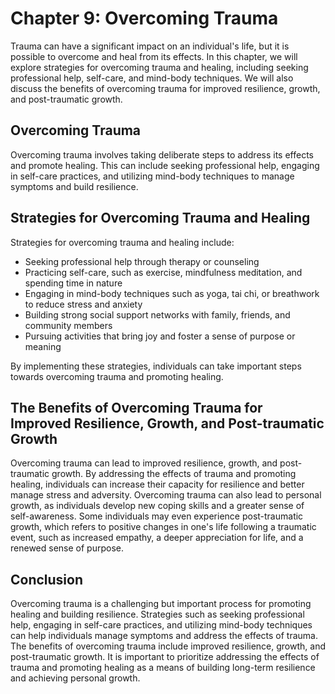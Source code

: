 Chapter 9: Overcoming Trauma
============================

Trauma can have a significant impact on an individual's life, but it is possible to overcome and heal from its effects. In this chapter, we will explore strategies for overcoming trauma and healing, including seeking professional help, self-care, and mind-body techniques. We will also discuss the benefits of overcoming trauma for improved resilience, growth, and post-traumatic growth.

Overcoming Trauma
-----------------

Overcoming trauma involves taking deliberate steps to address its effects and promote healing. This can include seeking professional help, engaging in self-care practices, and utilizing mind-body techniques to manage symptoms and build resilience.

Strategies for Overcoming Trauma and Healing
--------------------------------------------

Strategies for overcoming trauma and healing include:

* Seeking professional help through therapy or counseling
* Practicing self-care, such as exercise, mindfulness meditation, and spending time in nature
* Engaging in mind-body techniques such as yoga, tai chi, or breathwork to reduce stress and anxiety
* Building strong social support networks with family, friends, and community members
* Pursuing activities that bring joy and foster a sense of purpose or meaning

By implementing these strategies, individuals can take important steps towards overcoming trauma and promoting healing.

The Benefits of Overcoming Trauma for Improved Resilience, Growth, and Post-traumatic Growth
--------------------------------------------------------------------------------------------

Overcoming trauma can lead to improved resilience, growth, and post-traumatic growth. By addressing the effects of trauma and promoting healing, individuals can increase their capacity for resilience and better manage stress and adversity. Overcoming trauma can also lead to personal growth, as individuals develop new coping skills and a greater sense of self-awareness. Some individuals may even experience post-traumatic growth, which refers to positive changes in one's life following a traumatic event, such as increased empathy, a deeper appreciation for life, and a renewed sense of purpose.

Conclusion
----------

Overcoming trauma is a challenging but important process for promoting healing and building resilience. Strategies such as seeking professional help, engaging in self-care practices, and utilizing mind-body techniques can help individuals manage symptoms and address the effects of trauma. The benefits of overcoming trauma include improved resilience, growth, and post-traumatic growth. It is important to prioritize addressing the effects of trauma and promoting healing as a means of building long-term resilience and achieving personal growth.
